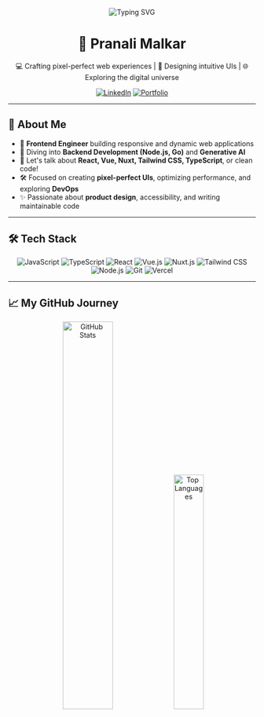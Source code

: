 <p align="center">
  <img src="https://readme-typing-svg.demolab.com?font=Fira+Code&pause=1000&color=58A6FF&center=true&vCenter=true&width=435&lines=Hello+World!+I'm+Pranali+Malkar;Frontend+Developer+%7C+UI%2FUX+Enthusiast" alt="Typing SVG" />
</p>

<h1 align="center">👋 Pranali Malkar</h1>

<p align="center">
  💻 Crafting pixel-perfect web experiences | 🎨 Designing intuitive UIs | 🌐 Exploring the digital universe
</p>

<p align="center">
  <a href="https://www.linkedin.com/in/pranali-malkar-34243916a/"><img src="https://img.shields.io/badge/LinkedIn-0A66C2?style=for-the-badge&logo=linkedin&logoColor=white" alt="LinkedIn"></a>
  <a href="https://pranali-portfolio.vercel.app/"><img src="https://img.shields.io/badge/Portfolio-000000?style=for-the-badge&logo=vercel&logoColor=white" alt="Portfolio"></a>
</p>

---

## 🌟 About Me

- 🔭 **Frontend Engineer** building responsive and dynamic web applications
- 🌱 Diving into **Backend Development (Node.js, Go)** and **Generative AI**
- 💬 Let's talk about **React, Vue, Nuxt, Tailwind CSS, TypeScript**, or clean code!
- 🛠 Focused on creating **pixel-perfect UIs**, optimizing performance, and exploring **DevOps**
- ✨ Passionate about **product design**, accessibility, and writing maintainable code

---

## 🛠️ Tech Stack

<p align="center">
  <img src="https://img.shields.io/badge/JavaScript-F7DF1E?style=flat-square&logo=javascript&logoColor=black" alt="JavaScript">
  <img src="https://img.shields.io/badge/TypeScript-3178C6?style=flat-square&logo=typescript&logoColor=white" alt="TypeScript">
  <img src="https://img.shields.io/badge/React-61DAFB?style=flat-square&logo=react&logoColor=black" alt="React">
  <img src="https://img.shields.io/badge/Vue.js-4FC08D?style=flat-square&logo=vue.js&logoColor=white" alt="Vue.js">
  <img src="https://img.shields.io/badge/Nuxt.js-00DC82?style=flat-square&logo=nuxt.js&logoColor=white" alt="Nuxt.js">
  <img src="https://img.shields.io/badge/Tailwind_CSS-38B2AC?style=flat-square&logo=tailwind-css&logoColor=white" alt="Tailwind CSS">
  <img src="https://img.shields.io/badge/Node.js-339933?style=flat-square&logo=node.js&logoColor=white" alt="Node.js">
  <img src="https://img.shields.io/badge/Git-F05032?style=flat-square&logo=git&logoColor=white" alt="Git">
  <img src="https://img.shields.io/badge/Vercel-000000?style=flat-square&logo=vercel&logoColor=white" alt="Vercel">
</p>

---
## 📈 My GitHub Journey

<p align="center">
  <img src="https://github-readme-stats.vercel.app/api?username=Pranali-5&show_icons=true&theme=rose_pine&hide_border=true" width="45%" alt="GitHub Stats" />
  <img src="https://github-readme-stats.vercel.app/api/top-langs/?username=Pranali-5&layout=compact&theme=rose_pine&hide_border=true" width="35%" alt="Top Languages" />
</p>


